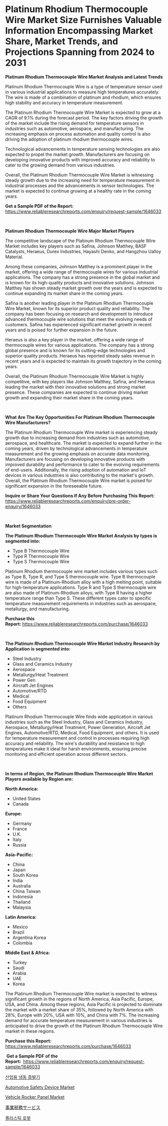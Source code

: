 <p><h1>Platinum Rhodium Thermocouple Wire Market Size Furnishes Valuable Information Encompassing Market Share, Market Trends, and Projections Spanning from 2024 to 2031</h1></p><p><strong>Platinum Rhodium Thermocouple Wire Market Analysis and Latest Trends</strong></p>
<p><p>Platinum Rhodium Thermocouple Wire is a type of temperature sensor used in various industrial applications to measure high temperatures accurately. The wire is made of a combination of platinum and rhodium, which ensures high stability and accuracy in temperature measurement.</p><p>The Platinum Rhodium Thermocouple Wire Market is expected to grow at a CAGR of 9.1% during the forecast period. The key factors driving the growth of the market include the rising demand for temperature sensors in industries such as automotive, aerospace, and manufacturing. The increasing emphasis on process automation and quality control is also driving the adoption of platinum rhodium thermocouple wires.</p><p>Technological advancements in temperature sensing technologies are also expected to propel the market growth. Manufacturers are focusing on developing innovative products with improved accuracy and reliability to cater to the growing demand from various industries.</p><p>Overall, the Platinum Rhodium Thermocouple Wire Market is witnessing steady growth due to the increasing need for temperature measurement in industrial processes and the advancements in sensor technologies. The market is expected to continue growing at a healthy rate in the coming years.</p></p>
<p><strong>Get a Sample PDF of the Report:&nbsp;</strong> <a href="https://www.reliableresearchreports.com/enquiry/request-sample/1646033">https://www.reliableresearchreports.com/enquiry/request-sample/1646033</a></p>
<p>&nbsp;</p>
<p><strong>Platinum Rhodium Thermocouple Wire Major Market Players</strong></p>
<p><p>The competitive landscape of the Platinum Rhodium Thermocouple Wire Market includes key players such as Safina, Johnson Matthey, BASF Catalysts, Heraeus, Durex Industries, Hayashi Denko, and Hangzhou Ualloy Material. </p><p>Among these companies, Johnson Matthey is a prominent player in the market, offering a wide range of thermocouple wires for various industrial applications. The company has a strong presence in the global market and is known for its high-quality products and innovative solutions. Johnson Matthey has shown steady market growth over the years and is expected to continue expanding its market share in the coming years. </p><p>Safina is another leading player in the Platinum Rhodium Thermocouple Wire Market, known for its superior product quality and reliability. The company has been focusing on research and development to introduce advanced thermocouple wire solutions that meet the evolving needs of customers. Safina has experienced significant market growth in recent years and is poised for further expansion in the future. </p><p>Heraeus is also a key player in the market, offering a wide range of thermocouple wires for various applications. The company has a strong global presence and is known for its cutting-edge technologies and superior quality products. Heraeus has reported steady sales revenue in recent years and is expected to maintain its growth trajectory in the coming years. </p><p>Overall, the Platinum Rhodium Thermocouple Wire Market is highly competitive, with key players like Johnson Matthey, Safina, and Heraeus leading the market with their innovative solutions and strong market presence. These companies are expected to continue driving market growth and expanding their market share in the coming years.</p></p>
<p>&nbsp;</p>
<p><strong>What Are The Key Opportunities For Platinum Rhodium Thermocouple Wire Manufacturers?</strong></p>
<p><p>The Platinum Rhodium Thermocouple Wire market is experiencing steady growth due to increasing demand from industries such as automotive, aerospace, and healthcare. The market is expected to expand further in the coming years, driven by technological advancements in temperature measurement and the growing emphasis on accurate data monitoring. Manufacturers are focusing on developing innovative products with improved durability and performance to cater to the evolving requirements of end-users. Additionally, the rising adoption of automation and IoT devices in various industries is also contributing to the market's growth. Overall, the Platinum Rhodium Thermocouple Wire market is poised for significant expansion in the foreseeable future.</p></p>
<p><strong>Inquire or Share Your Questions If Any Before Purchasing This Report:</strong> <a href="https://www.reliableresearchreports.com/enquiry/pre-order-enquiry/1646033">https://www.reliableresearchreports.com/enquiry/pre-order-enquiry/1646033</a></p>
<p>&nbsp;</p>
<p><strong>Market Segmentation</strong></p>
<p><strong>The Platinum Rhodium Thermocouple Wire Market Analysis by types is segmented into:</strong></p>
<p><ul><li>Type B Thermocouple Wire</li><li>Type R Thermocouple Wire</li><li>Type S Thermocouple Wire</li></ul></p>
<p><p>Platinum Rhodium thermocouple wire market includes various types such as Type B, Type R, and Type S thermocouple wire. Type B thermocouple wire is made of a Platinum-Rhodium alloy with a high melting point, suitable for high-temperature applications. Type R and Type S thermocouple wire are also made of Platinum-Rhodium alloys, with Type R having a higher temperature range than Type S. These different types cater to specific temperature measurement requirements in industries such as aerospace, metallurgy, and manufacturing.</p></p>
<p><strong>Purchase this Report:&nbsp;</strong><a href="https://www.reliableresearchreports.com/purchase/1646033">https://www.reliableresearchreports.com/purchase/1646033</a></p>
<p>&nbsp;</p>
<p><strong>The Platinum Rhodium Thermocouple Wire Market Industry Research by Application is segmented into:</strong></p>
<p><ul><li>Steel Industry</li><li>Glass and Ceramics Industry</li><li>Aerospace</li><li>Metallurgy/Heat Treatment</li><li>Power Gen</li><li>Aircraft Jet Engines</li><li>Automotive/RTD</li><li>Medical</li><li>Food Equipment</li><li>Others</li></ul></p>
<p><p>Platinum Rhodium Thermocouple Wire finds wide application in various industries such as the Steel Industry, Glass and Ceramics Industry, Aerospace, Metallurgy/Heat Treatment, Power Generation, Aircraft Jet Engines, Automotive/RTD, Medical, Food Equipment, and others. It is used for temperature measurement and control in processes requiring high accuracy and reliability. The wire's durability and resistance to high temperatures make it ideal for harsh environments, ensuring precise monitoring and efficient operation across different sectors.</p></p>
<p>&nbsp;</p>
<p><strong>In terms of Region, the Platinum Rhodium Thermocouple Wire Market Players available by Region are:</strong></p>
<p>
    <p> <strong> North America: </strong>
        <ul>
            <li>United States</li>
            <li>Canada</li>
        </ul>
        </p> 
    <p> <strong> Europe: </strong>
        <ul>
            <li>Germany</li>
            <li>France</li>
            <li>U.K.</li>
            <li>Italy</li>
            <li>Russia</li>
        </ul>
        </p> 
    <p> <strong> Asia-Pacific: </strong>
        <ul>
            <li>China</li>
            <li>Japan</li>
            <li>South Korea</li>
            <li>India</li>
            <li>Australia</li>
            <li>China Taiwan</li>
            <li>Indonesia</li>
            <li>Thailand</li>
            <li>Malaysia</li>
        </ul>
        </p> 
    <p> <strong> Latin America: </strong>
        <ul>
            <li>Mexico</li>
            <li>Brazil</li>
            <li>Argentina Korea</li>
            <li>Colombia</li>
        </ul>
        </p> 
    <p> <strong> Middle East & Africa: </strong>
        <ul>
            <li>Turkey</li>
            <li>Saudi</li>
            <li>Arabia</li>
            <li>UAE</li>
            <li>Korea</li>
        </ul>
    </p>
    </p>
<p><p>The Platinum Rhodium Thermocouple Wire market is expected to witness significant growth in the regions of North America, Asia Pacific, Europe, USA, and China. Among these regions, Asia Pacific is projected to dominate the market with a market share of 35%, followed by North America with 28%, Europe with 20%, USA with 10%, and China with 7%. The increasing demand for accurate temperature measurement in various industries is anticipated to drive the growth of the Platinum Rhodium Thermocouple Wire market in these regions.</p></p>
<p><strong>Purchase this Report: </strong><a href="https://www.reliableresearchreports.com/purchase/1646033">https://www.reliableresearchreports.com/purchase/1646033</a></p>
<p>&nbsp;<strong>Get a Sample PDF of the Report:&nbsp;&nbsp;</strong><a href="https://www.reliableresearchreports.com/enquiry/request-sample/1646033">https://www.reliableresearchreports.com/enquiry/request-sample/1646033</a></p>
<p><strong></strong></p>
<p><p><a href="https://github.com/vsckjg50460/Market-Research-Report-List-1/blob/main/524935611372.md">산업용 냉동 증발기</a></p><p><a href="https://issuu.com/reportprime-2/docs/automotive-safety-device-market-size-2030.pptx">Automotive Safety Device Market</a></p><p><a href="https://issuu.com/reportprime-2/docs/vehicle-rocker-panel-market-size-2030.pptx">Vehicle Rocker Panel Market</a></p><p><a href="https://github.com/lrlmopnhwd79300/Market-Research-Report-List-1/blob/main/348109712114.md">事業税務サービス</a></p><p><a href="https://github.com/GabrielBlanda5656/Market-Research-Report-List-1/blob/main/369808111373.md">플라스틱 로봇</a></p></p>
